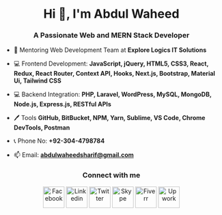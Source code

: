 <h1 align="center">Hi 👋, I'm Abdul Waheed</h1>
<h3 align="center">A Passionate Web and MERN Stack Developer</h3>

- 🤝 Mentoring Web Development Team at **Explore Logics IT Solutions**

- 💻 Frontend Development: **JavaScript, jQuery, HTML5, CSS3, React, Redux, React Router, Context API, Hooks, Next.js, Bootstrap, Material Ui, Tailwind CSS**

- 💻 Backend Integration: **PHP, Laravel, WordPress, MySQL, MongoDB, Node.js, Express.js, RESTful APIs**

- 🖊️ Tools **GitHub, BitBucket, NPM, Yarn, Sublime, VS Code, Chrome DevTools, Postman**

- 📞 Phone No: **+92-304-4798784**
- 📫 Email: **abdulwaheedsharif@gmail.com**

<div align="center">
    <h3 align="center">Connect with me</h3>
    <a href = "https://www.facebook.com/abdulwaheed916/"><img src="https://cdn-icons-png.flaticon.com/128/145/145802.png" alt="Facebook" width="50" /></a>
    <a href = "https://www.linkedin.com/in/abdulwaheed916/"><img src="https://cdn-icons-png.flaticon.com/128/4494/4494497.png" alt="Linkedin" width="50" /></a>
    <a href = "https://twitter.com/abdul_916"><img src="https://cdn-icons-png.flaticon.com/128/5969/5969020.png" alt="Twitter" width="50" /></a>
    <a href = "https://join.skype.com/invite/rjtwxuEwyEgZ"><img src="https://cdn-icons-png.flaticon.com/128/3128/3128338.png" alt="Skype" width="50" /></a>
    <a href = "https://www.fiverr.com/abdulwaheed90"><img src="https://cdn-icons-png.flaticon.com/128/732/732199.png" alt="Fiverr" width="50" /></a>
    <a href = "https://www.upwork.com/freelancers/~011412bb987aac9fd6"><img src="https://cdn-icons-png.flaticon.com/128/15527/15527365.png" alt="Upwork" width="50" /></a>
</div>
